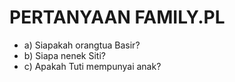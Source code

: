 # PERTANYAAN FAMILY.PL

* a)  Siapakah orangtua Basir? 
* b)  Siapa nenek Siti? 
* c)  Apakah Tuti mempunyai anak? 









